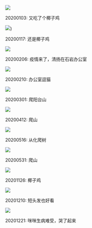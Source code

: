 
![](https://i.postimg.cc/fRPc8SLW/IMG-20200103-125711.jpg)

20200103: 又吃了个椰子鸡

![](https://i.postimg.cc/cJ8Q21gR/IMG-20200117-120058-1.jpg))

20200117: 还是椰子鸡

![](https://i.postimg.cc/k43xmrKk/IMG-20200206-151828-1.jpg)

20200206: 疫情来了，清扬在石岩办公室

![](https://i.postimg.cc/bJx1Y6Rd/IMG-20200210-114341-1.jpg)

20200210: 办公室逗猫

![](https://i.postimg.cc/d3Jrh8W6/IMG-20200301-164447-1.jpg)

20200301: 爬阳台山

![](https://i.postimg.cc/FzGc3784/IMG-20200412-130839-1.jpg)

20200412: 爬山

![](https://i.postimg.cc/Gh5TRw1q/IMG-20200516-150423-1.jpg)

20200516: 从化爬树

![](https://i.postimg.cc/9QwRF8mV/IMG-20200531-120042-1-1.jpg)

20200531: 爬山

![](https://i.postimg.cc/P5nhY2bd/IMG-20201126-195209.jpg)

20201126: 椰子鸡

![](https://i.postimg.cc/vZ7yzfXf/IMG-20201210-121035-1.jpg)

20201210: 短头发也好看

![](https://i.postimg.cc/Pq2jGHgq/IMG-20201221-141053.jpg)

20201221: 咪咪生病难受，哭了起来

